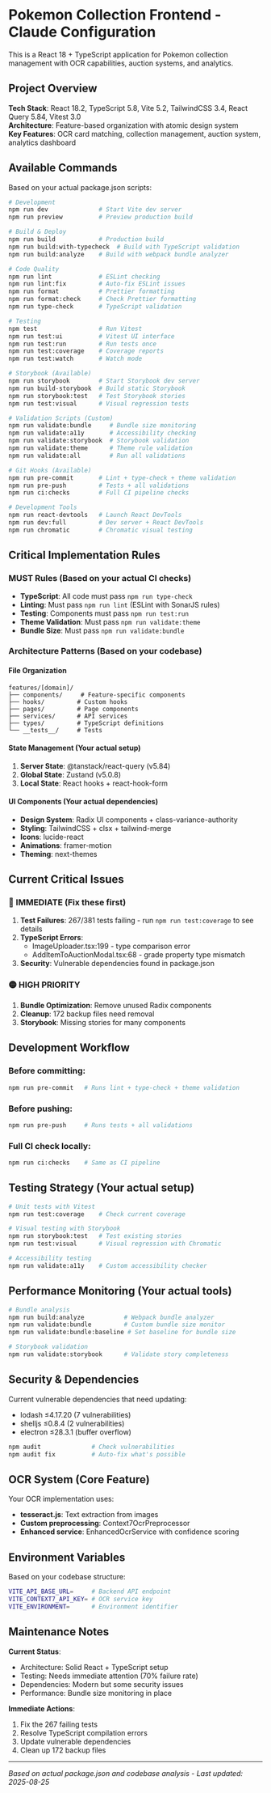 # Pokemon Collection Frontend - Claude Configuration

This is a React 18 + TypeScript application for Pokemon collection management with OCR capabilities, auction systems, and analytics.

## Project Overview

**Tech Stack**: React 18.2, TypeScript 5.8, Vite 5.2, TailwindCSS 3.4, React Query 5.84, Vitest 3.0  
**Architecture**: Feature-based organization with atomic design system  
**Key Features**: OCR card matching, collection management, auction system, analytics dashboard

## Available Commands

Based on your actual package.json scripts:

```bash
# Development
npm run dev              # Start Vite dev server
npm run preview          # Preview production build

# Build & Deploy  
npm run build            # Production build
npm run build:with-typecheck  # Build with TypeScript validation
npm run build:analyze    # Build with webpack bundle analyzer

# Code Quality
npm run lint             # ESLint checking
npm run lint:fix         # Auto-fix ESLint issues  
npm run format           # Prettier formatting
npm run format:check     # Check Prettier formatting
npm run type-check       # TypeScript validation

# Testing
npm test                 # Run Vitest
npm run test:ui          # Vitest UI interface
npm run test:run         # Run tests once
npm run test:coverage    # Coverage reports
npm run test:watch       # Watch mode

# Storybook (Available)
npm run storybook        # Start Storybook dev server
npm run build-storybook  # Build static Storybook
npm run storybook:test   # Test Storybook stories
npm run test:visual      # Visual regression tests

# Validation Scripts (Custom)
npm run validate:bundle     # Bundle size monitoring
npm run validate:a11y       # Accessibility checking
npm run validate:storybook  # Storybook validation
npm run validate:theme      # Theme rule validation
npm run validate:all        # Run all validations

# Git Hooks (Available)
npm run pre-commit       # Lint + type-check + theme validation
npm run pre-push         # Tests + all validations
npm run ci:checks        # Full CI pipeline checks

# Development Tools
npm run react-devtools   # Launch React DevTools
npm run dev:full         # Dev server + React DevTools
npm run chromatic        # Chromatic visual testing
```

## Critical Implementation Rules

### MUST Rules (Based on your actual CI checks)
- **TypeScript**: All code must pass `npm run type-check`
- **Linting**: Must pass `npm run lint` (ESLint with SonarJS rules)
- **Testing**: Components must pass `npm run test:run`
- **Theme Validation**: Must pass `npm run validate:theme`
- **Bundle Size**: Must pass `npm run validate:bundle`

### Architecture Patterns (Based on your codebase)

#### File Organization
```
features/[domain]/
├── components/     # Feature-specific components
├── hooks/         # Custom hooks  
├── pages/         # Page components
├── services/      # API services
├── types/         # TypeScript definitions
└── __tests__/     # Tests
```

#### State Management (Your actual setup)
1. **Server State**: @tanstack/react-query (v5.84)
2. **Global State**: Zustand (v5.0.8)  
3. **Local State**: React hooks + react-hook-form

#### UI Components (Your actual dependencies)
- **Design System**: Radix UI components + class-variance-authority
- **Styling**: TailwindCSS + clsx + tailwind-merge
- **Icons**: lucide-react
- **Animations**: framer-motion
- **Theming**: next-themes

## Current Critical Issues

### 🔴 IMMEDIATE (Fix these first)
1. **Test Failures**: 267/381 tests failing - run `npm run test:coverage` to see details
2. **TypeScript Errors**: 
   - ImageUploader.tsx:199 - type comparison error
   - AddItemToAuctionModal.tsx:68 - grade property type mismatch
3. **Security**: Vulnerable dependencies found in package.json

### 🟡 HIGH PRIORITY  
1. **Bundle Optimization**: Remove unused Radix components
2. **Cleanup**: 172 backup files need removal
3. **Storybook**: Missing stories for many components

## Development Workflow

### Before committing:
```bash
npm run pre-commit   # Runs lint + type-check + theme validation
```

### Before pushing:
```bash
npm run pre-push     # Runs tests + all validations
```

### Full CI check locally:
```bash
npm run ci:checks    # Same as CI pipeline
```

## Testing Strategy (Your actual setup)

```bash
# Unit tests with Vitest
npm run test:coverage    # Check current coverage

# Visual testing with Storybook
npm run storybook:test   # Test existing stories
npm run test:visual      # Visual regression with Chromatic

# Accessibility testing
npm run validate:a11y    # Custom accessibility checker
```

## Performance Monitoring (Your actual tools)

```bash
# Bundle analysis
npm run build:analyze           # Webpack bundle analyzer
npm run validate:bundle         # Custom bundle size monitor
npm run validate:bundle:baseline # Set baseline for bundle size

# Storybook validation
npm run validate:storybook      # Validate story completeness
```

## Security & Dependencies

Current vulnerable dependencies that need updating:
- lodash ≤4.17.20 (7 vulnerabilities)
- shelljs ≤0.8.4 (2 vulnerabilities)  
- electron ≤28.3.1 (buffer overflow)

```bash
npm audit              # Check vulnerabilities
npm audit fix          # Auto-fix what's possible
```

## OCR System (Core Feature)

Your OCR implementation uses:
- **tesseract.js**: Text extraction from images
- **Custom preprocessing**: Context7OcrPreprocessor
- **Enhanced service**: EnhancedOcrService with confidence scoring

## Environment Variables

Based on your codebase structure:
```bash
VITE_API_BASE_URL=     # Backend API endpoint
VITE_CONTEXT7_API_KEY= # OCR service key
VITE_ENVIRONMENT=      # Environment identifier
```

## Maintenance Notes

**Current Status**: 
- Architecture: Solid React + TypeScript setup
- Testing: Needs immediate attention (70% failure rate)
- Dependencies: Modern but some security issues
- Performance: Bundle size monitoring in place

**Immediate Actions**:
1. Fix the 267 failing tests
2. Resolve TypeScript compilation errors  
3. Update vulnerable dependencies
4. Clean up 172 backup files

---

*Based on actual package.json and codebase analysis - Last updated: 2025-08-25*